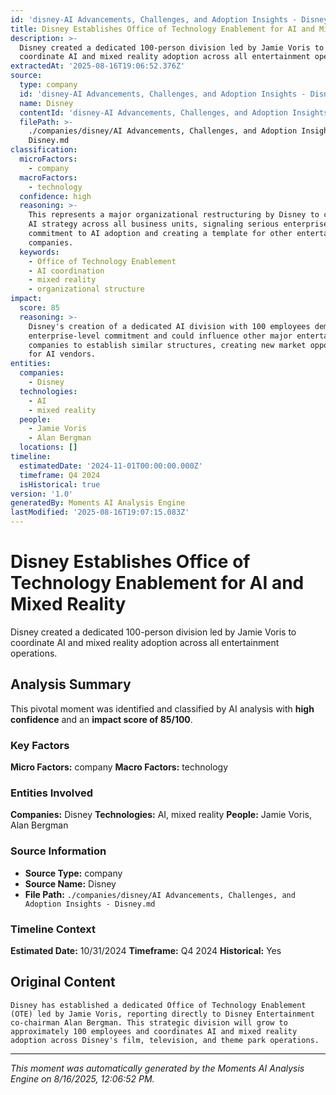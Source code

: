 ```yaml
---
id: 'disney-AI Advancements, Challenges, and Adoption Insights - Disney-moment-1'
title: Disney Establishes Office of Technology Enablement for AI and Mixed Reality
description: >-
  Disney created a dedicated 100-person division led by Jamie Voris to
  coordinate AI and mixed reality adoption across all entertainment operations.
extractedAt: '2025-08-16T19:06:52.376Z'
source:
  type: company
  id: 'disney-AI Advancements, Challenges, and Adoption Insights - Disney'
  name: Disney
  contentId: 'disney-AI Advancements, Challenges, and Adoption Insights - Disney'
  filePath: >-
    ./companies/disney/AI Advancements, Challenges, and Adoption Insights -
    Disney.md
classification:
  microFactors:
    - company
  macroFactors:
    - technology
  confidence: high
  reasoning: >-
    This represents a major organizational restructuring by Disney to centralize
    AI strategy across all business units, signaling serious enterprise
    commitment to AI adoption and creating a template for other entertainment
    companies.
  keywords:
    - Office of Technology Enablement
    - AI coordination
    - mixed reality
    - organizational structure
impact:
  score: 85
  reasoning: >-
    Disney's creation of a dedicated AI division with 100 employees demonstrates
    enterprise-level commitment and could influence other major entertainment
    companies to establish similar structures, creating new market opportunities
    for AI vendors.
entities:
  companies:
    - Disney
  technologies:
    - AI
    - mixed reality
  people:
    - Jamie Voris
    - Alan Bergman
  locations: []
timeline:
  estimatedDate: '2024-11-01T00:00:00.000Z'
  timeframe: Q4 2024
  isHistorical: true
version: '1.0'
generatedBy: Moments AI Analysis Engine
lastModified: '2025-08-16T19:07:15.083Z'
---
```

# Disney Establishes Office of Technology Enablement for AI and Mixed Reality

Disney created a dedicated 100-person division led by Jamie Voris to coordinate AI and mixed reality adoption across all entertainment operations.

## Analysis Summary

This pivotal moment was identified and classified by AI analysis with **high confidence** and an **impact score of 85/100**.

### Key Factors

**Micro Factors:** company
**Macro Factors:** technology

### Entities Involved

**Companies:** Disney
**Technologies:** AI, mixed reality
**People:** Jamie Voris, Alan Bergman


### Source Information

- **Source Type:** company
- **Source Name:** Disney
- **File Path:** `./companies/disney/AI Advancements, Challenges, and Adoption Insights - Disney.md`

### Timeline Context

**Estimated Date:** 10/31/2024
**Timeframe:** Q4 2024
**Historical:** Yes

## Original Content

```
Disney has established a dedicated Office of Technology Enablement (OTE) led by Jamie Voris, reporting directly to Disney Entertainment co-chairman Alan Bergman. This strategic division will grow to approximately 100 employees and coordinates AI and mixed reality adoption across Disney's film, television, and theme park operations.
```

---

*This moment was automatically generated by the Moments AI Analysis Engine on 8/16/2025, 12:06:52 PM.*
